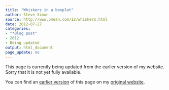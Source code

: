 ```yaml
---
title: "Whiskers in a boxplot"
author: Steve Simon
source: http://www.pmean.com/12/whiskers.html
date: 2012-07-27
categories:
- "*Blog post"
- 2012
- Being updated
output: html_document
page_update: no
---
```


This page is currently being updated from the earlier version of my website. Sorry that it is not yet fully available.

<!---More--->

You can find an [earlier version][sim1] of this page on my [original website][sim2].

[sim1]: http://www.pmean.com/12/whiskers.html
[sim2]: http://www.pmean.com/original_site.html
